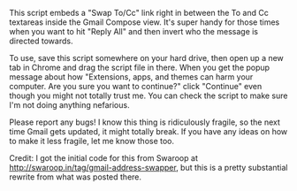 This script embeds a "Swap To/Cc" link right in between the To and Cc textareas
inside the Gmail Compose view. It's super handy for those times when you want
to hit "Reply All" and then invert who the message is directed towards.

To use, save this script somewhere on your hard drive, then open up a new tab
in Chrome and drag the script file in there. When you get the popup message
about how "Extensions, apps, and themes can harm your computer. Are you sure
you want to continue?" click "Continue" even though you might not totally trust
me. You can check the script to make sure I'm not doing anything nefarious.

Please report any bugs! I know this thing is ridiculously fragile, so the next
time Gmail gets updated, it might totally break. If you have any ideas on how
to make it less fragile, let me know those too.

Credit: I got the initial code for this from Swaroop at
http://swaroop.in/tag/gmail-address-swapper, but this is a pretty substantial
rewrite from what was posted there.